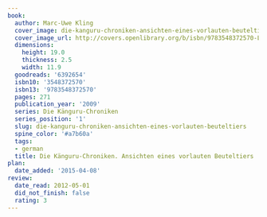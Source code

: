 ```yaml
---
book:
  author: Marc-Uwe Kling
  cover_image: die-kanguru-chroniken-ansichten-eines-vorlauten-beuteltiers.jpg
  cover_image_url: http://covers.openlibrary.org/b/isbn/9783548372570-L.jpg
  dimensions:
    height: 19.0
    thickness: 2.5
    width: 11.9
  goodreads: '6392654'
  isbn10: '3548372570'
  isbn13: '9783548372570'
  pages: 271
  publication_year: '2009'
  series: Die Känguru-Chroniken
  series_position: '1'
  slug: die-kanguru-chroniken-ansichten-eines-vorlauten-beuteltiers
  spine_color: '#a7b60a'
  tags:
  - german
  title: Die Känguru-Chroniken. Ansichten eines vorlauten Beuteltiers
plan:
  date_added: '2015-04-08'
review:
  date_read: 2012-05-01
  did_not_finish: false
  rating: 3
---
```

